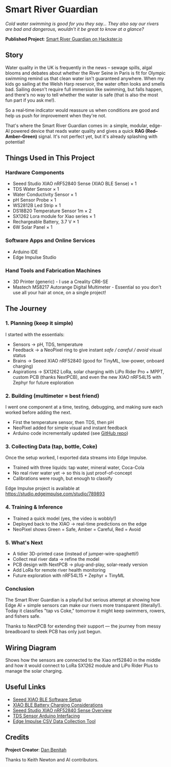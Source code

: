# Smart River Guardian

*Cold water swimming is good for you they say… They also say our rivers are bad and dangerous, wouldn't it be great to know at a glance?*

**Published Project**: [Smart River Guardian on Hackster.io](https://www.hackster.io/danuw/smart-river-guardian-48cadc)

## Story

Water quality in the UK is frequently in the news – sewage spills, algal blooms and debates about whether the River Seine in Paris is fit for Olympic swimming remind us that clean water isn't guaranteed anywhere. When my kids go sailing at the Welsh Harp reservoir, the water often looks and smells bad. Sailing doesn't require full immersion like swimming, but falls happen, and there's no way to tell whether the water is safe (that is also the most fun part if you ask me!).

So a real‑time indicator would reassure us when conditions are good and help us push for improvement when they're not.

That's where the Smart River Guardian comes in: a simple, modular, edge-AI powered device that reads water quality and gives a quick **RAG (Red–Amber–Green)** signal. It's not perfect yet, but it's already splashing with potential!

## Things Used in This Project

### Hardware Components
- Seeed Studio XIAO nRF52840 Sense (XIAO BLE Sense) × 1
- TDS Water Sensor × 1
- Water Conductivity Sensor × 1  
- pH Sensor Probe × 1
- WS2812B Led Strip × 1
- DS18B20 Temperature Sensor 1m × 2
- SX1262 Lora module for Xiao series × 1
- Rechargeable Battery, 3.7 V × 1
- 6W Solar Panel × 1

### Software Apps and Online Services
- Arduino IDE
- Edge Impulse Studio

### Hand Tools and Fabrication Machines
- 3D Printer (generic) - I use a Creality CR6-SE
- Mastech MS8217 Autorange Digital Multimeter - Essential so you don't use all your hair at once, on a single project!

## The Journey

### 1. Planning (keep it simple)

I started with the essentials:

- Sensors → pH, TDS, temperature
- Feedback → a NeoPixel ring to give instant *safe / careful / avoid* visual status
- Brains → Seeed XIAO nRF52840 (good for TinyML, low-power, onboard charging)
- Aspirations → SX1262 LoRa, solar charging with LiPo Rider Pro + MPPT, custom PCB (thanks NextPCB), and even the new XIAO nRF54L15 with Zephyr for future exploration

### 2. Building (multimeter = best friend)

I went one component at a time, testing, debugging, and making sure each worked before adding the next.

- First the temperature sensor, then TDS, then pH
- NeoPixel added for simple visual and instant feedback
- Arduino code incrementally updated (see [GitHub repo](https://github.com/danuw/smart-river-guardian))

### 3. Collecting Data (tap, bottle, Coke)

Once the setup worked, I exported data streams into Edge Impulse.

- Trained with three liquids: tap water, mineral water, Coca-Cola
- No real river water yet → so this is just proof-of-concept
- Calibrations were rough, but enough to classify

Edge Impulse project is available at https://studio.edgeimpulse.com/studio/789893

### 4. Training & Inference

- Trained a quick model (yes, the video is wobbly!)
- Deployed back to the XIAO → real-time predictions on the edge
- NeoPixel shows Green = Safe, Amber = Careful, Red = Avoid

### 5. What's Next

- A tidier 3D-printed case (instead of jumper-wire-spaghetti!)
- Collect real river data → refine the model
- PCB design with NextPCB → plug-and-play, solar-ready version
- Add LoRa for remote river health monitoring
- Future exploration with nRF54L15 + Zephyr + TinyML

### Conclusion

The Smart River Guardian is a playful but serious attempt at showing how Edge AI + simple sensors can make our rivers more transparent (literally!). Today it classifies "tap vs Coke," tomorrow it might keep swimmers, rowers, and fishers safe.

Thanks to NextPCB for extending their support — the journey from messy breadboard to sleek PCB has only just begun.

## Wiring Diagram

Shows how the sensors are connected to the Xiao nrf52840 in the middle and how it would connect to LoRa SX1262 module and LiPo Rider Plus to manage the solar charging.

## Useful Links

- [Seeed XIAO BLE Software Setup](https://wiki.seeedstudio.com/XIAO_BLE/#software-setup)
- [XIAO BLE Battery Charging Considerations](https://wiki.seeedstudio.com/XIAO_BLE/#q3-what-are-the-considerations-when-using-xiao-nrf52840-sense-for-battery-charging)
- [Seeed Studio XIAO nRF52840 Sense Overview](https://wiki.seeedstudio.com/XIAO_BLE/#seeed-studio-xiao-nrf52840-sense)
- [TDS Sensor Arduino Interfacing](https://how2electronics.com/tds-sensor-arduino-interfacing-water-quality-monitoring/)
- [Edge Impulse CSV Data Collection Tool](https://github.com/edgeimpulse/tool-data-collection-csv)

## Credits

**Project Creator**: [Dan Benitah](https://www.hackster.io/danuw)

Thanks to Keith Newton and AI contributors.
